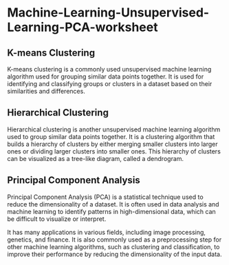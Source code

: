 # Machine-Learning-Unsupervised-Learning-PCA-worksheet

## K-means Clustering
K-means clustering is a commonly used unsupervised machine learning algorithm used for grouping similar data points together. It is used for identifying and classifying groups or clusters in a dataset based on their similarities and differences.

## Hierarchical Clustering
Hierarchical clustering is another unsupervised machine learning algorithm used to group similar data points together. It is a clustering algorithm that builds a hierarchy of clusters by either merging smaller clusters into larger ones or dividing larger clusters into smaller ones. This hierarchy of clusters can be visualized as a tree-like diagram, called a dendrogram.

## Principal Component Analysis
Principal Component Analysis (PCA) is a statistical technique used to reduce the dimensionality of a dataset. It is often used in data analysis and machine learning to identify patterns in high-dimensional data, which can be difficult to visualize or interpret.

It has many applications in various fields, including image processing, genetics, and finance. It is also commonly used as a preprocessing step for other machine learning algorithms, such as clustering and classification, to improve their performance by reducing the dimensionality of the input data.
